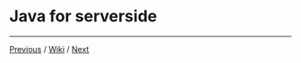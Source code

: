 # Java for serverside

***
[Previous](https://github.com/simonpirko/java-doc-pages/blob/master/overview/multiplatform.md) / 
[Wiki](https://github.com/simonpirko/java-doc-pages/wiki) /
[Next](https://github.com/simonpirko/java-doc-pages/blob/master/overview/java-for-desktop.md)
